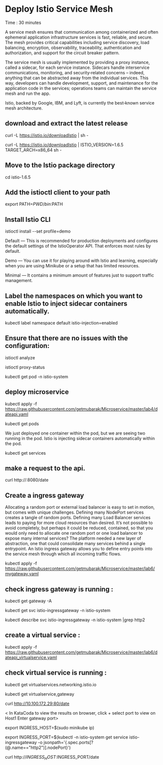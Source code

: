 # Deploy Istio Service Mesh #
Time : 30 minutes

A service mesh ensures that communication among containerized and often ephemeral application infrastructure services is fast, reliable, and secure. The mesh provides critical capabilities including service discovery, load balancing, encryption, observability, traceability, authentication and authorization, and support for the circuit breaker pattern.

The service mesh is usually implemented by providing a proxy instance, called a sidecar, for each service instance. Sidecars handle interservice communications, monitoring, and security‑related concerns – indeed, anything that can be abstracted away from the individual services. This way, developers can handle development, support, and maintenance for the application code in the services; operations teams can maintain the service mesh and run the app.

Istio, backed by Google, IBM, and Lyft, is currently the best‑known service mesh architecture.

## download and extract the latest release
curl -L https://istio.io/downloadIstio | sh -

curl -L https://istio.io/downloadIstio | ISTIO_VERSION=1.6.5 TARGET_ARCH=x86_64 sh -

## Move to the Istio package directory
cd istio-1.6.5

## Add the istioctl client to your path
export PATH=$PWD/bin:$PATH

## Install Istio CLI
istioctl install --set profile=demo

Default — This is recommended for production deployments and configures the default settings of the IstioOperator API. That enforces most rules by default.

Demo — You can use it for playing around with Istio and learning, especially when you are using Minikube or a setup that has limited resources. 

Minimal — It contains a minimum amount of features just to support traffic management.

## Label the namespaces on which you want to enable Istio to inject sidecar containers automatically. 
kubectl label namespace default istio-injection=enabled

## Ensure that there are no issues with the configuration:
istioctl analyze

istioctl proxy-status

kubectl get pod -n istio-system

## deploy microservice
kubectl apply -f https://raw.githubusercontent.com/getmubarak/Microservice/master/lab4/dateapi.yaml

kubectl get pods

We just deployed one container within the pod, but we are seeing two running in the pod. Istio is injecting sidecar containers automatically within the pod. 

kubectl get services

## make a request to the api.
curl http://<ip address>:8080/date

## Create a ingress gateway 
Allocating a random port or external load balancer is easy to set in motion, but comes with unique challenges. Defining many NodePort services creates a tangle of random ports. Defining many Load Balancer services leads to paying for more cloud resources than desired. It’s not possible to avoid completely, but perhaps it could be reduced, contained, so that you would only need to allocate one random port or one load balancer to expose many internal services? The platform needed a new layer of abstraction, one that could consolidate many services behind a single entrypoint.
An Istio ingress gateway allows you to define entry points into the service mesh through which all incoming traffic flows. 

kubectl apply -f https://raw.githubusercontent.com/getmubarak/Microservice/master/lab6/mygateway.yaml

## check ingress gateway is running :

kubectl get gateway -A

kubectl get svc istio-ingressgateway -n istio-system

kubectl describe svc istio-ingressgateway -n istio-system |grep http2

<get port>
 
## create a virtual service :

kubectl apply -f https://raw.githubusercontent.com/getmubarak/Microservice/master/lab6/dateapi_virtualservice.yaml

## check virtual service is running :
kubectl get virtualservices.networking.istio.io

kubectl get virtualservice,gateway

curl http://10.100.172.29:80/date

<
In KataCoda to view the results on browser, click +
select port to view on Host1
Enter gateway port>

export INGRESS_HOST=$(sudo minikube ip)

export INGRESS_PORT=$(kubectl -n istio-system get service istio-ingressgateway -o jsonpath='{.spec.ports[?(@.name=="http2")].nodePort}')

curl http://$INGRESS_HOST:$INGRESS_PORT/date




